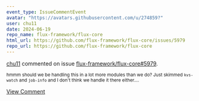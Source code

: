 ```yaml
---
event_type: IssueCommentEvent
avatar: "https://avatars.githubusercontent.com/u/274859?"
user: chu11
date: 2024-06-19
repo_name: flux-framework/flux-core
html_url: https://github.com/flux-framework/flux-core/issues/5979
repo_url: https://github.com/flux-framework/flux-core
---
```


<a href='https://github.com/chu11' target='_blank'>chu11</a> commented on issue <a href='https://github.com/flux-framework/flux-core/issues/5979' target='_blank'>flux-framework/flux-core#5979</a>.

<small>hmmm should we be handling this in a lot more modules than we do?  Just skimmed `kvs-watch` and `job-info` and I don't think we handle it there either....</small>

<a href='https://github.com/flux-framework/flux-core/issues/5979' target='_blank'>View Comment</a>